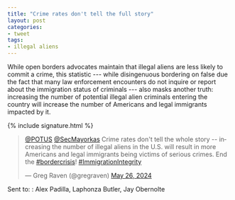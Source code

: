 ```yaml
---
title: "Crime rates don't tell the full story"
layout: post
categories:
- tweet
tags:
- illegal aliens
---
```


While open borders advocates maintain that illegal aliens are less likely to commit a crime, this statistic --- while disingenuous bordering on false due the fact that many law enforcement encounters do not inquire or report about the immigration status of criminals --- also masks another truth: increasing the number of potential illegal alien criminals entering the country will increase the number of Americans and legal immigrants impacted by it.

{% include signature.html %}

<blockquote class="twitter-tweet"><p lang="en" dir="ltr"><a href="https://twitter.com/POTUS?ref_src=twsrc%5Etfw">@POTUS</a> <a href="https://twitter.com/SecMayorkas?ref_src=twsrc%5Etfw">@SecMayorkas</a> Crime rates don&#39;t tell the whole story -- increasing the number of illegal aliens in the U.S. will result in more Americans and legal immigrants being victims of serious crimes. End the <a href="https://twitter.com/hashtag/bordercrisis?src=hash&amp;ref_src=twsrc%5Etfw">#bordercrisis</a>! <a href="https://twitter.com/hashtag/ImmigrationIntegrity?src=hash&amp;ref_src=twsrc%5Etfw">#ImmigrationIntegrity</a></p>&mdash; Greg Raven (@gregraven) <a href="https://twitter.com/gregraven/status/1794710056862372134?ref_src=twsrc%5Etfw">May 26, 2024</a></blockquote> <script async src="https://platform.twitter.com/widgets.js" charset="utf-8"></script>

Sent to:
: Alex Padilla, Laphonza Butler, Jay Obernolte
